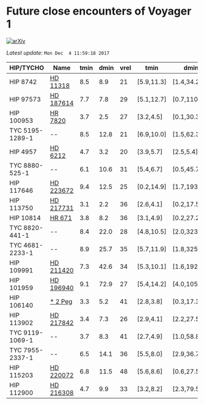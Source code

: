# Future close encounters of Voyager 1

[![arXiv](http://img.shields.io/badge/arXiv-1711.09397-orange.svg?style=flat)](http://arxiv.org/abs/1711.09397)

_Latest update_: ``Mon Dec  4 11:59:18 2017``

|HIP/TYCHO|Name|tmin|dmin|vrel|tmin|dmin|vrel|Ppos|
|--|--|--|--|--|--|--|--|--|
|  HIP 8742 |  [HD 11318](http://simbad.u-strasbg.fr/simbad/sim-id?Ident=HD%2011318) | 8.5 | 8.9 | 21 | [5.9,11.3] | [1.4,34.2] | [17,25] | -6.1 |
|  HIP 97573 |  [HD 187614](http://simbad.u-strasbg.fr/simbad/sim-id?Ident=HD%20187614) | 7.7 | 7.8 | 29 | [5.1,12.7] | [0.7,110.9] | [19,41] | -6.2 |
|  HIP 100953 |  [HR 7820](http://simbad.u-strasbg.fr/simbad/sim-id?Ident=HR%207820) | 3.7 | 2.5 | 27 | [3.2,4.5] | [0.1,30.3] | [27,28] | -6.3 |
|  TYC 5195-1289-1 |  -- | 8.5 | 12.8 | 21 | [6.9,10.0] | [1.5,62.3] | [18,23] | -6.7 |
|  HIP 4957 |  [HD 6212](http://simbad.u-strasbg.fr/simbad/sim-id?Ident=HD%206212) | 4.7 | 3.2 | 20 | [3.9,5.7] | [2.5,5.4] | [16,23] | -7.0 |
|  TYC 8880-525-1 |  -- | 6.1 | 10.6 | 31 | [5.4,6.7] | [0.5,45.7] | [30,33] | -7.0 |
|  HIP 117646 |  [HD 223672](http://simbad.u-strasbg.fr/simbad/sim-id?Ident=HD%20223672) | 9.4 | 12.5 | 25 | [0.2,14.9] | [1.7,1933.1] | [21,72] | -7.1 |
|  HIP 113750 |  [HD 217731](http://simbad.u-strasbg.fr/simbad/sim-id?Ident=HD%20217731) | 3.1 | 2.2 | 36 | [2.6,4.1] | [0.2,17.5] | [36,37] | -7.8 |
|  HIP 10814 |  [HR 671](http://simbad.u-strasbg.fr/simbad/sim-id?Ident=HR%20671) | 3.8 | 8.2 | 36 | [3.1,4.9] | [0.2,27.2] | [33,38] | -8.1 |
|  TYC 8820-441-1 |  -- | 8.4 | 22.0 | 28 | [4.8,10.5] | [2.0,323.6] | [25,43] | -8.3 |
|  TYC 4681-2233-1 |  -- | 8.9 | 25.7 | 35 | [5.7,11.9] | [1.8,325.0] | [31,46] | -8.3 |
|  HIP 109991 |  [HD 211420](http://simbad.u-strasbg.fr/simbad/sim-id?Ident=HD%20211420) | 7.3 | 42.6 | 34 | [5.3,10.1] | [1.6,192.0] | [31,41] | -8.7 |
|  HIP 101959 |  [HD 196940](http://simbad.u-strasbg.fr/simbad/sim-id?Ident=HD%20196940) | 9.1 | 72.9 | 27 | [5.4,14.2] | [4.0,105.5] | [25,30] | -8.7 |
|  HIP 106140 |  [* 2 Peg](http://simbad.u-strasbg.fr/simbad/sim-id?Ident=*%202%20Peg) | 3.3 | 5.2 | 41 | [2.8,3.8] | [0.3,17.3] | [41,42] | -8.9 |
|  HIP 113902 |  [HD 217842](http://simbad.u-strasbg.fr/simbad/sim-id?Ident=HD%20217842) | 3.4 | 7.3 | 26 | [2.9,4.1] | [2.2,27.5] | [22,30] | -8.9 |
|  TYC 9119-1069-1 |  -- | 3.7 | 8.3 | 41 | [2.7,4.9] | [1.0,58.8] | [39,44] | -9.3 |
|  TYC 7955-2337-1 |  -- | 6.5 | 14.1 | 36 | [5.5,8.0] | [2.9,36.7] | [33,39] | -9.6 |
|  HIP 115203 |  [HD 220072](http://simbad.u-strasbg.fr/simbad/sim-id?Ident=HD%20220072) | 6.8 | 11.5 | 48 | [5.6,8.6] | [0.6,27.5] | [45,52] | -9.6 |
|  HIP 112900 |  [HD 216308](http://simbad.u-strasbg.fr/simbad/sim-id?Ident=HD%20216308) | 4.7 | 9.9 | 33 | [3.2,8.2] | [2.3,79.5] | [23,38] | -10.0 |
